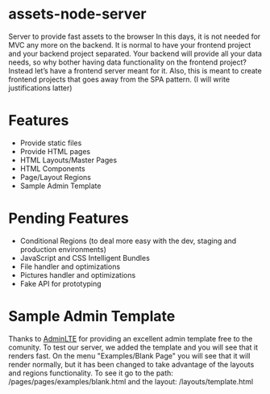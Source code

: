 # assets-node-server
Server to provide fast assets to the browser
In this days, it is not needed for MVC any more on the backend.
It is normal to have your frontend project and your backend project separated.
Your backend will provide all your data needs, so why bother having data functionality on the frontend project?
Instead let’s have a frontend server meant for it.
Also, this is meant to create frontend projects that goes away from the SPA pattern. (I will write justifications latter)

# Features 
* Provide static files
* Provide HTML pages
* HTML Layouts/Master Pages
* HTML Components
* Page/Layout Regions
* Sample Admin Template  

# Pending Features 
* Conditional Regions (to deal more easy with the dev, staging and production environments)
* JavaScript and CSS Intelligent Bundles
* File handler and optimizations
* Pictures handler and optimizations
* Fake API for prototyping

# Sample Admin Template  
Thanks to [AdminLTE](https://adminlte.io/) for providing an excellent admin template free to the comunity.
To test our server, we added the template and you will see that it renders fast.
On the menu "Examples/Blank Page" you will see that it will render normally, but it has been changed to take advantage of the layouts and regions functionality. To see it go to the path: /pages/pages/examples/blank.html and the layout: /layouts/template.html


